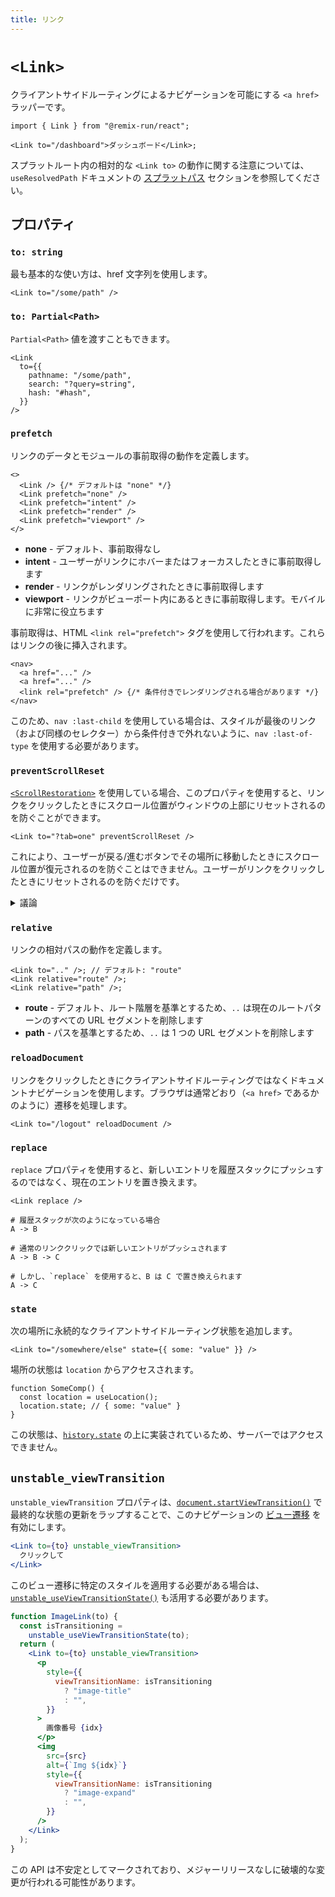 ```yaml
---
title: リンク
---
```


# `<Link>`

クライアントサイドルーティングによるナビゲーションを可能にする `<a href>` ラッパーです。

```tsx
import { Link } from "@remix-run/react";

<Link to="/dashboard">ダッシュボード</Link>;
```

<docs-info>スプラットルート内の相対的な `<Link to>` の動作に関する注意については、`useResolvedPath` ドキュメントの [スプラットパス][relativesplatpath] セクションを参照してください。</docs-info>

## プロパティ

### `to: string`

最も基本的な使い方は、href 文字列を使用します。

```tsx
<Link to="/some/path" />
```

### `to: Partial<Path>`

`Partial<Path>` 値を渡すこともできます。

```tsx
<Link
  to={{
    pathname: "/some/path",
    search: "?query=string",
    hash: "#hash",
  }}
/>
```

### `prefetch`

リンクのデータとモジュールの事前取得の動作を定義します。

```tsx
<>
  <Link /> {/* デフォルトは "none" */}
  <Link prefetch="none" />
  <Link prefetch="intent" />
  <Link prefetch="render" />
  <Link prefetch="viewport" />
</>
```

- **none** - デフォルト、事前取得なし
- **intent** - ユーザーがリンクにホバーまたはフォーカスしたときに事前取得します
- **render** - リンクがレンダリングされたときに事前取得します
- **viewport** - リンクがビューポート内にあるときに事前取得します。モバイルに非常に役立ちます

事前取得は、HTML `<link rel="prefetch">` タグを使用して行われます。これらはリンクの後に挿入されます。

```tsx
<nav>
  <a href="..." />
  <a href="..." />
  <link rel="prefetch" /> {/* 条件付きでレンダリングされる場合があります */}
</nav>
```

このため、`nav :last-child` を使用している場合は、スタイルが最後のリンク（および同様のセレクター）から条件付きで外れないように、`nav :last-of-type` を使用する必要があります。

### `preventScrollReset`

[`<ScrollRestoration>`][scroll-restoration-component] を使用している場合、このプロパティを使用すると、リンクをクリックしたときにスクロール位置がウィンドウの上部にリセットされるのを防ぐことができます。

```tsx
<Link to="?tab=one" preventScrollReset />
```

これにより、ユーザーが戻る/進むボタンでその場所に移動したときにスクロール位置が復元されるのを防ぐことはできません。ユーザーがリンクをクリックしたときにリセットされるのを防ぐだけです。

<details>

<summary>議論</summary>

この動作が必要になる場合の例として、ページの上部ではなく、URL 検索パラメータを操作するタブのリストがあります。切り替えられたコンテンツがビューポートからスクロールされる可能性があるため、スクロール位置が上部にジャンプすることは避けたいでしょう。

```text
      ┌─────────────────────────┐
      │                         ├──┐
      │                         │  │
      │                         │  │ スクロール
      │                         │  │ ビューから外れる
      │                         │  │
      │                         │ ◄┘
    ┌─┴─────────────────────────┴─┐
    │                             ├─┐
    │                             │ │ ビューポート
    │   ┌─────────────────────┐   │ │
    │   │  タブ   タブ   タブ    │   │ │
    │   ├─────────────────────┤   │ │
    │   │                     │   │ │
    │   │                     │   │ │
    │   │ コンテンツ             │   │ │
    │   │                     │   │ │
    │   │                     │   │ │
    │   └─────────────────────┘   │ │
    │                             │◄┘
    └─────────────────────────────┘

```

</details>

### `relative`

リンクの相対パスの動作を定義します。

```tsx
<Link to=".." />; // デフォルト: "route"
<Link relative="route" />;
<Link relative="path" />;
```

- **route** - デフォルト、ルート階層を基準とするため、`..` は現在のルートパターンのすべての URL セグメントを削除します
- **path** - パスを基準とするため、`..` は 1 つの URL セグメントを削除します

### `reloadDocument`

リンクをクリックしたときにクライアントサイドルーティングではなくドキュメントナビゲーションを使用します。ブラウザは通常どおり（`<a href>` であるかのように）遷移を処理します。

```tsx
<Link to="/logout" reloadDocument />
```

### `replace`

`replace` プロパティを使用すると、新しいエントリを履歴スタックにプッシュするのではなく、現在のエントリを置き換えます。

```tsx
<Link replace />
```

```
# 履歴スタックが次のようになっている場合
A -> B

# 通常のリンククリックでは新しいエントリがプッシュされます
A -> B -> C

# しかし、`replace` を使用すると、B は C で置き換えられます
A -> C
```

### `state`

次の場所に永続的なクライアントサイドルーティング状態を追加します。

```tsx
<Link to="/somewhere/else" state={{ some: "value" }} />
```

場所の状態は `location` からアクセスされます。

```tsx
function SomeComp() {
  const location = useLocation();
  location.state; // { some: "value" }
}
```

この状態は、[`history.state`][history-state] の上に実装されているため、サーバーではアクセスできません。

## `unstable_viewTransition`

`unstable_viewTransition` プロパティは、[`document.startViewTransition()`][document-start-view-transition] で最終的な状態の更新をラップすることで、このナビゲーションの [ビュー遷移][view-transitions] を有効にします。

```jsx
<Link to={to} unstable_viewTransition>
  クリックして
</Link>
```

このビュー遷移に特定のスタイルを適用する必要がある場合は、[`unstable_useViewTransitionState()`][use-view-transition-state] も活用する必要があります。

```jsx
function ImageLink(to) {
  const isTransitioning =
    unstable_useViewTransitionState(to);
  return (
    <Link to={to} unstable_viewTransition>
      <p
        style={{
          viewTransitionName: isTransitioning
            ? "image-title"
            : "",
        }}
      >
        画像番号 {idx}
      </p>
      <img
        src={src}
        alt={`Img ${idx}`}
        style={{
          viewTransitionName: isTransitioning
            ? "image-expand"
            : "",
        }}
      />
    </Link>
  );
}
```

<docs-warning>
この API は不安定としてマークされており、メジャーリリースなしに破壊的な変更が行われる可能性があります。
</docs-warning>

[scroll-restoration-component]: ./scroll-restoration
[history-state]: https://developer.mozilla.org/en-US/docs/Web/API/History/state
[view-transitions]: https://developer.mozilla.org/en-US/docs/Web/API/View_Transitions_API
[document-start-view-transition]: https://developer.mozilla.org/en-US/docs/Web/API/Document/startViewTransition
[use-view-transition-state]: ../hooks/use-view-transition-state
[relativesplatpath]: ../hooks/use-resolved-path#splat-paths


